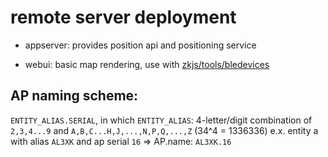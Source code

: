 # remote server deployment

- appserver: provides position api and positioning service

- webui: basic map rendering, use with [zkjs/tools/bledevices](https://github.com/zkjs/tools/)

## AP naming scheme:

`ENTITY_ALIAS.SERIAL`, in which `ENTITY_ALIAS`: 4-letter/digit combination of `2,3,4...9` and `A,B,C...H,J,...,N,P,Q,...,Z` (34^4 = 1336336)
e.x. entity a with alias `AL3XK` and ap serial `16` => AP.name: `AL3XK.16`

